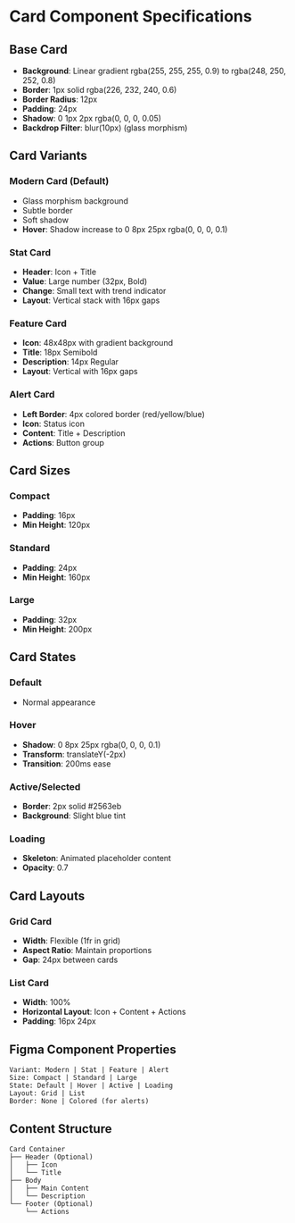 # Card Component Specifications

## Base Card
- **Background**: Linear gradient rgba(255, 255, 255, 0.9) to rgba(248, 250, 252, 0.8)
- **Border**: 1px solid rgba(226, 232, 240, 0.6)
- **Border Radius**: 12px
- **Padding**: 24px
- **Shadow**: 0 1px 2px rgba(0, 0, 0, 0.05)
- **Backdrop Filter**: blur(10px) (glass morphism)

## Card Variants

### Modern Card (Default)
- Glass morphism background
- Subtle border
- Soft shadow
- **Hover**: Shadow increase to 0 8px 25px rgba(0, 0, 0, 0.1)

### Stat Card
- **Header**: Icon + Title
- **Value**: Large number (32px, Bold)
- **Change**: Small text with trend indicator
- **Layout**: Vertical stack with 16px gaps

### Feature Card
- **Icon**: 48x48px with gradient background
- **Title**: 18px Semibold
- **Description**: 14px Regular
- **Layout**: Vertical with 16px gaps

### Alert Card
- **Left Border**: 4px colored border (red/yellow/blue)
- **Icon**: Status icon
- **Content**: Title + Description
- **Actions**: Button group

## Card Sizes

### Compact
- **Padding**: 16px
- **Min Height**: 120px

### Standard
- **Padding**: 24px
- **Min Height**: 160px

### Large
- **Padding**: 32px
- **Min Height**: 200px

## Card States

### Default
- Normal appearance

### Hover
- **Shadow**: 0 8px 25px rgba(0, 0, 0, 0.1)
- **Transform**: translateY(-2px)
- **Transition**: 200ms ease

### Active/Selected
- **Border**: 2px solid #2563eb
- **Background**: Slight blue tint

### Loading
- **Skeleton**: Animated placeholder content
- **Opacity**: 0.7

## Card Layouts

### Grid Card
- **Width**: Flexible (1fr in grid)
- **Aspect Ratio**: Maintain proportions
- **Gap**: 24px between cards

### List Card
- **Width**: 100%
- **Horizontal Layout**: Icon + Content + Actions
- **Padding**: 16px 24px

## Figma Component Properties
```
Variant: Modern | Stat | Feature | Alert
Size: Compact | Standard | Large
State: Default | Hover | Active | Loading
Layout: Grid | List
Border: None | Colored (for alerts)
```

## Content Structure
```
Card Container
├── Header (Optional)
│   ├── Icon
│   └── Title
├── Body
│   ├── Main Content
│   └── Description
└── Footer (Optional)
    └── Actions
```